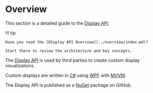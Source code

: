 # Overview

This section is a detailed guide to the [Display API](../api/index.md).

!!! tip

    Have you read the [DIsplay API Overview](../overview/index.md)?
    
    Start there to review the architecture and key concepts.

The [Display API](../api/index.md) is used by third parties to create custom display visualizations.

Custom displays are written in [C#](https://docs.microsoft.com/en-us/dotnet/csharp/tour-of-csharp/) using [WPF](https://docs.microsoft.com/en-us/visualstudio/designers/getting-started-with-wpf) with [MVVM](https://en.wikipedia.org/wiki/Model%E2%80%93view%E2%80%93viewmodel).

The Display API is published as a [NuGet](https://github.com/mat-docs/packages) package on GitHub.